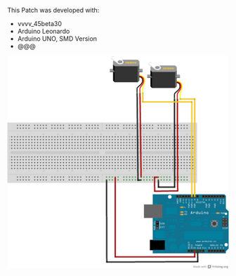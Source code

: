This Patch was developed with:
* vvvv_45beta30
* Arduino Leonardo
* Arduino UNO, SMD Version
* @@@

![imagename](div/Servomotor.png)
